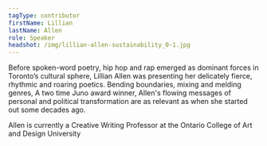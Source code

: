 ```yaml
---
tagType: contributor
firstName: Lillian
lastName: Allen
role: Speaker
headshot: /img/lillian-allen-sustainability_0-1.jpg
---
```

Before spoken-word poetry, hip hop and rap emerged as dominant forces in Toronto’s cultural sphere, Lillian Allen was presenting her delicately fierce, rhythmic and roaring poetics. Bending boundaries, mixing and melding genres, A two time Juno award winner, Allen's flowing messages of personal and political transformation are as relevant as when she started out some decades ago.

Allen is currently a Creative Writing Professor at the Ontario College of Art and Design University
